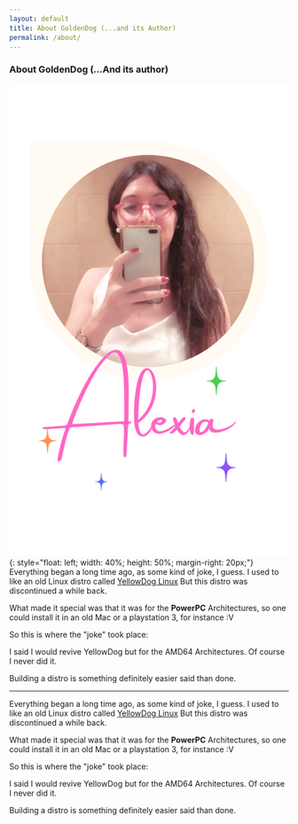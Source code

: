 ```yaml
---
layout: default
title: About GoldenDog (...and its Author)
permalink: /about/
---
```


### About GoldenDog (...And its author)

![Image](assets/images/alexia-profile.png){: style="float: left; width: 40%; height: 50%;  margin-right: 20px;"}
Everything began a long time ago, as some kind of joke, I guess. I used to like an old Linux distro called [YellowDog Linux](https://en.wikipedia.org/wiki/Yellow_Dog_Linux)
But this distro was discontinued a while back.

What made it special was that it was for the **PowerPC** Architectures, so one could install it in an old Mac or a playstation 3, for instance :V

So this is where the "joke" took place:

I said I would revive YellowDog but for the AMD64 Architectures. Of course I never did it.

Building a distro is something definitely easier said than done.

---

Everything began a long time ago, as some kind of joke, I guess. I used to like an old Linux distro called [YellowDog Linux](https://en.wikipedia.org/wiki/Yellow_Dog_Linux)
But this distro was discontinued a while back. 

What made it special was that it was for the **PowerPC** Architectures, so one could install it in an old Mac or a playstation 3, for instance :V

So this is where the "joke" took place:

I said I would revive YellowDog but for the AMD64 Architectures. Of course I never did it.

Building a distro is something definitely easier said than done.


